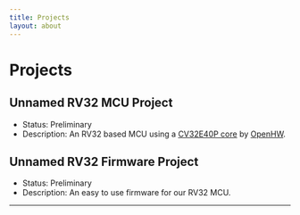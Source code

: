 ```yaml
---
title: Projects
layout: about
---
```


# Projects

## Unnamed RV32 MCU Project
- Status: Preliminary
- Description: An RV32 based MCU using a [CV32E40P core](https://github.com/openhwgroup/cv32e40p) by [OpenHW](https://openhwfoundation.org/).

## Unnamed RV32 Firmware Project
- Status: Preliminary
- Description: An easy to use firmware for our RV32 MCU.

----

[^1]: [It can take up to 10 minutes for changes to your site to publish after you push the changes to GitHub](https://docs.github.com/en/pages/setting-up-a-github-pages-site-with-jekyll/creating-a-github-pages-site-with-jekyll#creating-your-site).

[Just the Docs]: https://just-the-docs.github.io/just-the-docs/
[GitHub Pages]: https://docs.github.com/en/pages
[README]: https://github.com/just-the-docs/just-the-docs-template/blob/main/README.md
[Jekyll]: https://jekyllrb.com
[GitHub Pages / Actions workflow]: https://github.blog/changelog/2022-07-27-github-pages-custom-github-actions-workflows-beta/
[use this template]: https://github.com/just-the-docs/just-the-docs-template/generate
